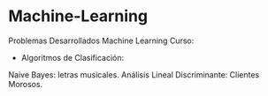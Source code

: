 # Machine-Learning
Problemas Desarrollados Machine Learning Curso:

- Algoritmos de Clasificación:

Naive Bayes: letras musicales.
Análisis Lineal Discriminante: Clientes Morosos.




